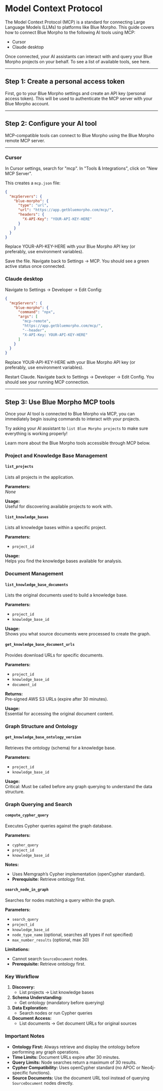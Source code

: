 # Model Context Protocol

The Model Context Protocol (MCP) is a standard for connecting Large Language Models (LLMs) to platforms like Blue Morpho. This guide covers how to connect Blue Morpho to the following AI tools using MCP:

- Cursor  
- Claude desktop  

Once connected, your AI assistants can interact with and query your Blue Morpho projects on your behalf. To see a list of available tools, see here. 

---

## Step 1: Create a personal access token

First, go to your Blue Morpho settings and create an API key (personal access token). This will be used to authenticate the MCP server with your Blue Morpho account.

---

## Step 2: Configure your AI tool

MCP-compatible tools can connect to Blue Morpho using the Blue Morpho remote MCP server.

---

### Cursor

In Cursor settings, search for "mcp". In "Tools & Integrations", click on "New MCP Server".

This creates a `mcp.json` file:

```json
{
  "mcpServers": {
    "blue-morpho": {
      "type": "url",
      "url": "https://app.getbluemorpho.com/mcp/",
      "headers": {
        "X-API-Key": "YOUR-API-KEY-HERE"
      }
    }
  }
}
```

Replace YOUR-API-KEY-HERE with your Blue Morpho API key (or preferably, use environment variables). 

Save the file. Navigate back to Settings → MCP. You should see a green active status once connected.

### Claude desktop

Navigate to Settings → Developer → Edit Config:

```json
{
  "mcpServers": {
    "blue-morpho": {
      "command": "npx",
      "args": [
        "mcp-remote",
        "https://app.getbluemorpho.com/mcp/",
        "--header",
        "X-API-Key: YOUR-API-KEY-HERE"
      ]
    }
  }
}
```

Replace YOUR-API-KEY-HERE with your Blue Morpho API key (or preferably, use environment variables). 

Restart Claude. Navigate back to Settings → Developer → Edit Config. You should see your running MCP connection.

---

## Step 3: Use Blue Morpho MCP tools

Once your AI tool is connected to Blue Morpho via MCP, you can immediately begin issuing commands to interact with your projects.

Try asking your AI assistant to `list Blue Morpho projects` to make sure everything is working properly!

Learn more about the Blue Morpho tools accessible through MCP below.

### Project and Knowledge Base Management

#### `list_projects`
Lists all projects in the application.

**Parameters:**  
_None_

**Usage:**  
Useful for discovering available projects to work with.

#### `list_knowledge_bases`
Lists all knowledge bases within a specific project.

**Parameters:**  
- `project_id`

**Usage:**  
Helps you find the knowledge bases available for analysis.

### Document Management

#### `list_knowledge_base_documents`
Lists the original documents used to build a knowledge base.

**Parameters:**  
- `project_id`  
- `knowledge_base_id`

**Usage:**  
Shows you what source documents were processed to create the graph.

#### `get_knowledge_base_document_urls`
Provides download URLs for specific documents.

**Parameters:**  
- `project_id`  
- `knowledge_base_id`  
- `document_id`

**Returns:**  
Pre-signed AWS S3 URLs (expire after 30 minutes).

**Usage:**  
Essential for accessing the original document content.

### Graph Structure and Ontology

#### `get_knowledge_base_ontology_version`
Retrieves the ontology (schema) for a knowledge base.

**Parameters:**  
- `project_id`  
- `knowledge_base_id`

**Usage:**  
Critical: Must be called before any graph querying to understand the data structure.

### Graph Querying and Search

#### `compute_cypher_query`
Executes Cypher queries against the graph database.

**Parameters:**  
- `cypher_query`  
- `project_id`  
- `knowledge_base_id`

**Notes:**  
- Uses Memgraph’s Cypher implementation (openCypher standard).  
- **Prerequisite:** Retrieve ontology first.

#### `search_node_in_graph`
Searches for nodes matching a query within the graph.

**Parameters:**  
- `search_query`  
- `project_id`  
- `knowledge_base_id`  
- `node_type_name` (optional, searches all types if not specified)  
- `max_number_results` (optional, max 30)

**Limitations:**  
- Cannot search `SourceDocument` nodes.  
- **Prerequisite:** Retrieve ontology first.

### Key Workflow

1. **Discovery:**  
   - List projects → List knowledge bases
2. **Schema Understanding:**  
   - Get ontology (mandatory before querying)
3. **Data Exploration:**  
   - Search nodes or run Cypher queries
4. **Document Access:**  
   - List documents → Get document URLs for original sources
     
### Important Notes

- **Ontology First:** Always retrieve and display the ontology before performing any graph operations.  
- **Time Limits:** Document URLs expire after 30 minutes.  
- **Query Limits:** Node searches return a maximum of 30 results.  
- **Cypher Compatibility:** Uses openCypher standard (no APOC or Neo4j-specific functions).  
- **Source Documents:** Use the document URL tool instead of querying `SourceDocument` nodes directly.


